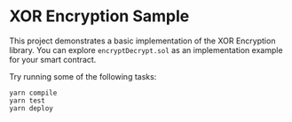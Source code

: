 # XOR Encryption Sample

This project demonstrates a basic implementation of the XOR Encryption library. You can explore `encryptDecrypt.sol` as an implementation example for your smart contract.

Try running some of the following tasks:

```shell
yarn compile
yarn test
yarn deploy
```
